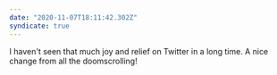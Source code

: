 ```yaml
---
date: "2020-11-07T18:11:42.302Z"
syndicate: true
---
```


I haven't seen that much joy and relief on Twitter in a long time. A nice change from all the doomscrolling!